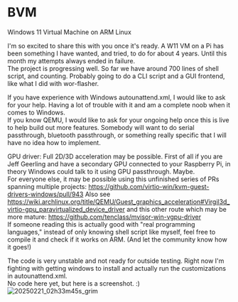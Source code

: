 # BVM
Windows 11 Virtual Machine on ARM Linux

I'm so excited to share this with you once it's ready. A W11 VM on a Pi has been something I have wanted, and tried, to do for about 4 years. Until this month my attempts always ended in failure.  
The project is progressing well. So far we have around 700 lines of shell script, and counting. Probably going to do a CLI script and a GUI frontend, like what I did with wor-flasher.  

If you have experience with Windows autounattend.xml, I would like to ask for your help. Having a lot of trouble with it and am a complete noob when it comes to Windows.  
If you know QEMU, I would like to ask for your ongoing help once this is live to help build out more features. Somebody will want to do serial passthrough, bluetooth passthrough, or something really specific that I will have no idea how to implement.

GPU driver: Full 2D/3D acceleration may be possible. First of all if you are Jeff Geerling and have a secondary GPU connected to your Raspberry Pi, in theory Windows could talk to it using GPU passthrough. Maybe.  
For everyone else, it may be possible using this unfinished series of PRs spanning multiple projects: https://github.com/virtio-win/kvm-guest-drivers-windows/pull/943 Also see https://wiki.archlinux.org/title/QEMU/Guest_graphics_acceleration#Virgil3d_virtio-gpu_paravirtualized_device_driver and this other route which may be more mature: https://github.com/tenclass/mvisor-win-vgpu-driver  
If someone reading this is actually good with "real programming languages," instead of only knowing shell script like myself, feel free to compile it and check if it works on ARM. (And let the community know how it goes!)

The code is very unstable and not ready for outside testing. Right now I'm fighting with getting windows to install and actually run the customizations in autounattend.xml.  
No code here yet, but here is a screenshot. :)
![20250221_02h33m45s_grim](https://github.com/user-attachments/assets/e310dd9b-e444-4d6c-9dac-caa76f3aaf26)
